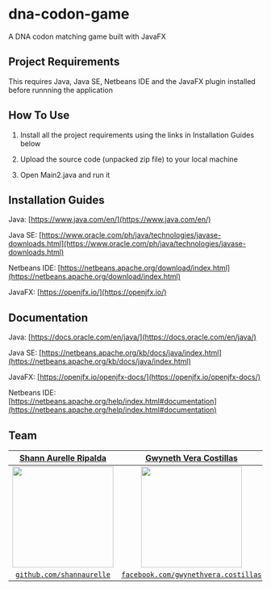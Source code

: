 # dna-codon-game
A DNA codon matching game built with JavaFX




## Project Requirements 
This requires Java, Java SE, Netbeans IDE and the JavaFX plugin installed before runnning the application



## How To Use


1. Install all the project requirements using the links in Installation Guides below

2. Upload the source code (unpacked zip file) to your local machine

3. Open Main2.java and run it 




## Installation Guides


Java: [https://www.java.com/en/](https://www.java.com/en/) 

Java SE: [https://www.oracle.com/ph/java/technologies/javase-downloads.html](https://www.oracle.com/ph/java/technologies/javase-downloads.html)

Netbeans IDE: [https://netbeans.apache.org/download/index.html](https://netbeans.apache.org/download/index.html)

JavaFX: [https://openjfx.io/](https://openjfx.io/)




## Documentation



Java: [https://docs.oracle.com/en/java/](https://docs.oracle.com/en/java/)

Java SE: [https://netbeans.apache.org/kb/docs/java/index.html](https://netbeans.apache.org/kb/docs/java/index.html)

JavaFX: [https://openjfx.io/openjfx-docs/](https://openjfx.io/openjfx-docs/)

Netbeans IDE: [https://netbeans.apache.org/help/index.html#documentation](https://netbeans.apache.org/help/index.html#documentation)



## Team


| <a href="https://github.com/shannaurelle" target="_blank">**Shann Aurelle Ripalda**</a> | <a href="https://www.facebook.com/gwynethvera.costillas" target="_blank">**Gwyneth Vera Costillas**</a> | <a href="https://www.facebook.com/infiltrative/" target="_blank">**Rian Lorenzo Mascariñas**</a> |
| :---: | :---: | :---: | 
| [<img src="https://unavatar.now.sh/github/shannaurelle" width="200" height="200">](https://github.com/shannaurelle)| [ <img src="https://unavatar.now.sh/facebook/gwynethvera.costillas" width="200" height="200">](https://www.facebook.com/gwynethvera.costillas) | [ <img src="https://unavatar.now.sh/twitter/RianMascarinas" width="200" height="200">](https://www.facebook.com/rianlorenzo.mascarinas) | 
| <a href="https://github.com/shannaurelle" target="_blank">`github.com/shannaurelle`</a> | <a href="https://www.facebook.com/gwynethvera.costillas" target="_blank">`facebook.com/gwynethvera.costillas`</a> | <a href="https://www.facebook.com/rianlorenzo.mascarinas" target="_blank">`facebook.com/rianlorenzo.mascarinas`</a> |

